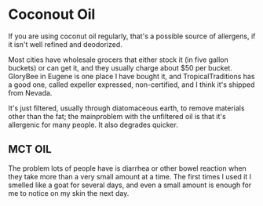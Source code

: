 # Coconout Oil

If you are using coconut oil regularly, that's a possible source of allergens, if it isn't well refined and deodorized.

Most cities have wholesale grocers that either stock it (in five gallon buckets) or can get it, and they usually charge about $50 per bucket. GloryBee in Eugene is one place I have bought it, and TropicalTraditions has a good one, called expeller expressed, non-certified, and I think it's shipped from Nevada.

It's just filtered, usually through diatomaceous earth, to remove materials other than the fat; the mainproblem with the unfiltered oil is that it's allergenic for many people. It also degrades quicker.

## MCT OIL
The problem lots of people have is diarrhea or other bowel reaction when they take more than a very small amount at a time. The first times I used it I smelled like a goat for several days, and even a small amount is enough for me to notice on my skin the next day. 
